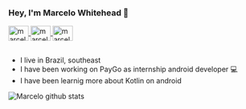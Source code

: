 ### Hey, I'm Marcelo Whitehead 👋

<a href="https://www.linkedin.com/in/marcelo-whitehead-cacace-aa51731a4/" target="_blank">
<img align="center" alt="marcelo-linkedin" height="30" width="40" src="https://cdn.jsdelivr.net/npm/simple-icons@3.0.1/icons/linkedin.svg" style="max-width:100%;">
</a>
<a href="https://www.instagram.com/marcelo.whi/" target="_blank">
<img align="center" alt="marcelo-instagram" height="30" width="40" src="https://cdn.jsdelivr.net/npm/simple-icons@3.0.1/icons/instagram.svg" style="max-width:100%;">
</a>
<a href="https://github.com/marcelowhitehead" target="_blank">
<img align="center" alt="marcelo-git" height="30" width="40" src="https://cdn.jsdelivr.net/npm/simple-icons@v3/icons/github.svg" style="max-width:100%;">
</a>

## 

- I live in Brazil, southeast
- I have been working on PayGo as internship android developer :computer:
- I have been learnig more about Kotlin on android 



![Marcelo github stats](https://github-readme-stats.vercel.app/api/?username=marcelowhitehead&show_icons=true&title_color=9b5ae00&icon_color=3eb05c&text_color=000000&bg_color=fffffff)
  



<!--
**marcelowhitehead/marcelowhitehead** is a ✨ _special_ ✨ repository because its `README.md` (this file) appears on your GitHub profile.

Here are some ideas to get you started:

- 🔭 I’m currently working on PayGo (Internship Android Developer)
- 🌱 I’m currently learning ...
- 👯 I’m looking to collaborate on ...
- 🤔 I’m looking for help with ...
- 💬 Ask me about ...
- 📫 How to reach me: ...
- 😄 Pronouns: ...
- ⚡ Fun fact: ...
-->
